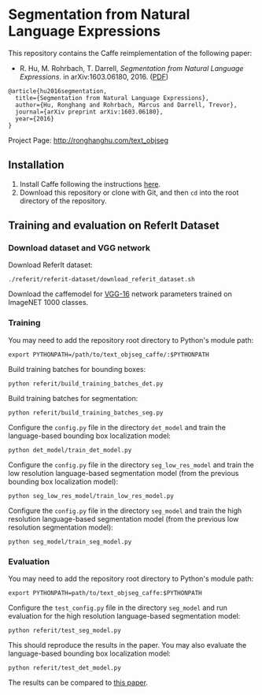 # Segmentation from Natural Language Expressions
This repository contains the Caffe reimplementation of the following paper:

* R. Hu, M. Rohrbach, T. Darrell, *Segmentation from Natural Language Expressions*. in arXiv:1603.06180, 2016. ([PDF](http://arxiv.org/pdf/1603.06180))
```
@article{hu2016segmentation,
  title={Segmentation from Natural Language Expressions},
  author={Hu, Ronghang and Rohrbach, Marcus and Darrell, Trevor},
  journal={arXiv preprint arXiv:1603.06180},
  year={2016}
}
```

Project Page: http://ronghanghu.com/text_objseg  

## Installation
1. Install Caffe following the instructions [here](http://caffe.berkeleyvision.org/installation.html).
2. Download this repository or clone with Git, and then `cd` into the root directory of the repository.

## Training and evaluation on ReferIt Dataset

### Download dataset and VGG network
Download ReferIt dataset:  
```
./referit/referit-dataset/download_referit_dataset.sh
```
Download the caffemodel for [VGG-16](https://gist.github.com/ksimonyan/211839e770f7b538e2d8#file-readme-md) network parameters trained on ImageNET 1000 classes.

### Training
You may need to add the repository root directory to Python's module path:  
```
export PYTHONPATH=/path/to/text_objseg_caffe/:$PYTHONPATH
```
Build training batches for bounding boxes:  
```
python referit/build_training_batches_det.py
```
Build training batches for segmentation:  
```
python referit/build_training_batches_seg.py
```
Configure the `config.py` file in the directory `det_model` and train the language-based bounding box localization model:  
```
python det_model/train_det_model.py
```
Configure the `config.py` file in the directory `seg_low_res_model` and train the low resolution language-based segmentation model (from the previous bounding box localization model):  
```
python seg_low_res_model/train_low_res_model.py
```
Configure the `config.py` file in the directory `seg_model` and train the high resolution language-based segmentation model (from the previous low resolution segmentation model):  
```
python seg_model/train_seg_model.py
```

### Evaluation
You may need to add the repository root directory to Python's module path:  
```
export PYTHONPATH=path/to/text_objseg_caffe:$PYTHONPATH
```
Configure the `test_config.py` file in the directory `seg_model` and run evaluation for the high resolution language-based segmentation model:  
```
python referit/test_seg_model.py
```  
This should reproduce the results in the paper.
You may also evaluate the language-based bounding box localization model:  
```
python referit/test_det_model.py
```  
The results can be compared to [this paper](http://ronghanghu.com/text_obj_retrieval/).
